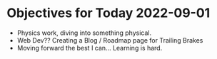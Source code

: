 # Objectives for Today 2022-09-01

- Physics work, diving into something physical.
- Web Dev?? Creating a Blog / Roadmap page for Trailing Brakes
- Moving forward the best I can... Learning is hard.
